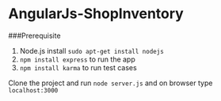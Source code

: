 AngularJs-ShopInventory
=======================

###Prerequisite 
1. Node.js install ```sudo apt-get install nodejs```
2. ```npm install express``` to run the app
3. ```npm install karma``` to run test cases

Clone the project and run ```node server.js``` and on browser type ```localhost:3000```
